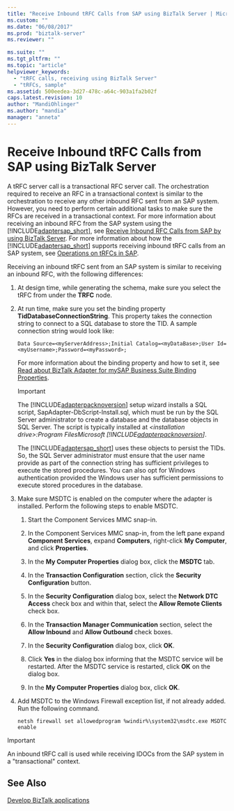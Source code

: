 ```yaml
---
title: "Receive Inbound tRFC Calls from SAP using BizTalk Server | Microsoft Docs"
ms.custom: ""
ms.date: "06/08/2017"
ms.prod: "biztalk-server"
ms.reviewer: ""

ms.suite: ""
ms.tgt_pltfrm: ""
ms.topic: "article"
helpviewer_keywords: 
  - "tRFC calls, receiving using BizTalk Server"
  - "tRFCs, sample"
ms.assetid: 500eedea-3d27-478c-a64c-903a1fa2b02f
caps.latest.revision: 10
author: "MandiOhlinger"
ms.author: "mandia"
manager: "anneta"
---
```

# Receive Inbound tRFC Calls from SAP using BizTalk Server
A tRFC server call is a transactional RFC server call. The orchestration required to receive an RFC in a transactional context is similar to the orchestration to receive any other inbound RFC sent from an SAP system. However, you need to perform certain additional tasks to make sure the RFCs are received in a transactional context. For more information about receiving an inbound RFC from the SAP system using the [!INCLUDE[adaptersap_short](../../includes/adaptersap-short-md.md)], see [Receive Inbound RFC Calls from SAP by using BizTalk Server](../../adapters-and-accelerators/adapter-sap/receive-inbound-rfc-calls-from-sap-using-biztalk-server.md). For more information about how the [!INCLUDE[adaptersap_short](../../includes/adaptersap-short-md.md)] supports receiving inbound tRFC calls from an SAP system, see [Operations on tRFCs in SAP](../../adapters-and-accelerators/adapter-sap/operations-on-trfcs-in-sap.md).  
  
 Receiving an inbound tRFC sent from an SAP system is similar to receiving an inbound RFC, with the following differences:  
  
1.  At design time, while generating the schema, make sure you select the tRFC from under the **TRFC** node.  
  
2.  At run time, make sure you set the binding property **TidDatabaseConnectionString**. This property takes the connection string to connect to a SQL database to store the TID. A sample connection string would look like:  
  
    ```  
    Data Source=<myServerAddress>;Initial Catalog=<myDataBase>;User Id=<myUsername>;Password=<myPassword>;  
    ```  
  
     For more information about the binding property and how to set it, see [Read about BizTalk Adapter for mySAP Business Suite Binding Properties](../../adapters-and-accelerators/adapter-sap/read-about-biztalk-adapter-for-mysap-business-suite-binding-properties.md).  
  
    > [!IMPORTANT]
    >  The [!INCLUDE[adapterpacknoversion](../../includes/adapterpacknoversion-md.md)] setup wizard installs a SQL script, SapAdapter-DbScript-Install.sql, which must be run by the SQL Server administrator to create a database and the database objects in SQL Server. The script is typically installed at *\<installation drive>:Program FilesMicrosoft [!INCLUDE[adapterpacknoversion](../../includes/adapterpacknoversion-md.md)]*.  
    >   
    >  The [!INCLUDE[adaptersap_short](../../includes/adaptersap-short-md.md)] uses these objects to persist the TIDs. So, the SQL Server administrator must ensure that the user name provide as part of the connection string has sufficient privileges to execute the stored procedures. You can also opt for Windows authentication provided the Windows user has sufficient permissions to execute stored procedures in the database.  
  
3.  Make sure MSDTC is enabled on the computer where the adapter is installed. Perform the following steps to enable MSDTC.  
  
    1.  Start the Component Services MMC snap-in.  
  
    2.  In the Component Services MMC snap-in, from the left pane expand **Component Services**, expand **Computers**, right-click **My Computer**, and click **Properties**.  
  
    3.  In the **My Computer Properties** dialog box, click the **MSDTC** tab.  
  
    4.  In the **Transaction Configuration** section, click the **Security Configuration** button.  
  
    5.  In the **Security Configuration** dialog box, select the **Network DTC Access** check box and within that, select the **Allow Remote Clients** check box.  
  
    6.  In the **Transaction Manager Communication** section, select the **Allow Inbound** and **Allow Outbound** check boxes.  
  
    7.  In the **Security Configuration** dialog box, click **OK**.  
  
    8.  Click **Yes** in the dialog box informing that the MSDTC service will be restarted. After the MSDTC service is restarted, click **OK** on the dialog box.  
  
    9. In the **My Computer Properties** dialog box, click **OK**.  
  
4.  Add MSDTC to the Windows Firewall exception list, if not already added. Run the following command.  
  
    ```  
    netsh firewall set allowedprogram %windir%\system32\msdtc.exe MSDTC enable  
    ```  
  
> [!IMPORTANT]
>  An inbound tRFC call is used while receiving IDOCs from the SAP system in a "transactional" context.  
  
## See Also  
[Develop BizTalk applications](../../adapters-and-accelerators/adapter-sap/develop-biztalk-applications-using-the-sap-adapter.md)